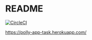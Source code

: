 # README
[![CircleCI](https://circleci.com/gh/shadab-me/polly.svg?style=svg)](https://app.circleci.com/pipelines/github/shadab-me/polly)

https://polly-app-task.herokuapp.com/
